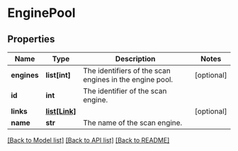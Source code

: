 # EnginePool

## Properties
Name | Type | Description | Notes
------------ | ------------- | ------------- | -------------
**engines** | **list[int]** | The identifiers of the scan engines in the engine pool. | [optional] 
**id** | **int** | The identifier of the scan engine. | 
**links** | [**list[Link]**](Link.md) |  | [optional] 
**name** | **str** | The name of the scan engine. | 

[[Back to Model list]](../README.md#documentation-for-models) [[Back to API list]](../README.md#documentation-for-api-endpoints) [[Back to README]](../README.md)


